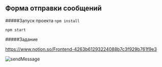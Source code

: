 ## Форма отправки сообщений

#####Запуск проекта
``
npm install
``

``
npm start
``

#####Задание

https://www.notion.so/Frontend-4263b61293224088b7c3f929b761f9e3

![sendMessage](https://user-images.githubusercontent.com/25707907/83456937-556dc500-a469-11ea-9841-f0b5507243a9.gif)

